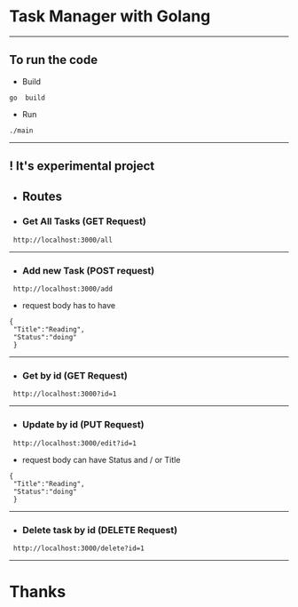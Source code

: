 # Task Manager with Golang
*** ***
## To run the code
* Build
```
go  build
```
* Run
```
./main  
```

** **
## ! It's experimental project

* ## Routes
* ### Get All Tasks (GET Request)
```
 http://localhost:3000/all
```
**  **

* ### Add new Task (POST request)
```
 http://localhost:3000/add
```
 * request body has to have 
 ```
 {
  "Title":"Reading",
  "Status":"doing"
  }
```
**  **
* ### Get by id (GET Request)
```
 http://localhost:3000?id=1
```
** **
* ### Update by id (PUT Request)
```
 http://localhost:3000/edit?id=1
```
* request body can have Status and / or Title
 ```
 {
  "Title":"Reading",
  "Status":"doing"
  }
```
** **
* ### Delete task by id (DELETE Request)
```
 http://localhost:3000/delete?id=1
```

** **

# Thanks


